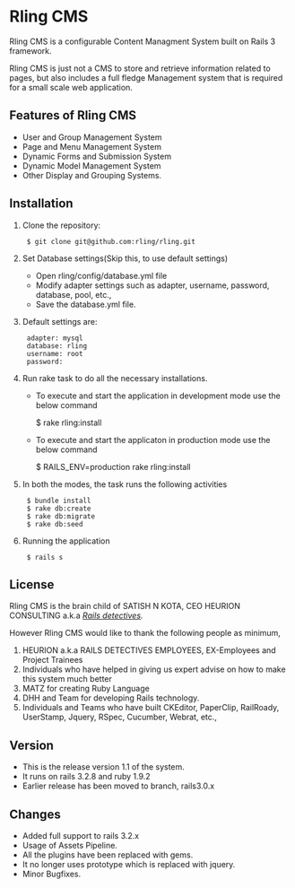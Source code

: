 Rling CMS
================================

Rling CMS is a configurable Content Managment System built on Rails 3 framework. 

Rling CMS is just not a CMS to store and retrieve information related to pages, but also includes a full fledge Management system that is required for a small scale web application.


Features of Rling CMS
-------------------------

* User and Group Management System
* Page and Menu Management System
* Dynamic Forms and Submission System
* Dynamic Model Management System
* Other Display and Grouping Systems.


Installation
-------------------------------

1. Clone the repository:

        $ git clone git@github.com:rling/rling.git

2. Set Database settings(Skip this, to use default settings)

    * Open rling/config/database.yml file
    * Modify adapter settings such as adapter, username, password, database, pool, etc.,
    * Save the database.yml file.

3. Default settings are:

        adapter: mysql
        database: rling
        username: root
        password: 

4. Run rake task to do all the necessary installations.


    * To execute and start the application in development mode use the below command

        $ rake rling:install

    * To execute and start the applicaton in production mode use the below command

        $ RAILS_ENV=production rake rling:install

5. In both the modes, the task runs the following activities

        $ bundle install
        $ rake db:create
        $ rake db:migrate
        $ rake db:seed

6. Running the application

        $ rails s


License
-------------------------------

Rling CMS is the brain child of SATISH N KOTA, CEO HEURION CONSULTING a.k.a 
*[Rails detectives](http://www.heurion.com).*

However Rling CMS would like to thank the following people as minimum,

   1. HEURION a.k.a RAILS DETECTIVES EMPLOYEES, EX-Employees and Project Trainees
   2. Individuals who have helped in giving us expert advise on how to make this system much better
   3. MATZ for creating Ruby Language
   4. DHH and Team for developing Rails technology.
   5. Individuals and Teams who have built CKEditor, PaperClip, RailRoady, UserStamp, Jquery, RSpec, Cucumber, Webrat, etc.,


Version
-------------------------------
*  This is the release version 1.1 of the system.
*  It runs on rails 3.2.8 and ruby 1.9.2
*  Earlier release has been moved to branch, rails3.0.x



Changes
-------------------------------

*  Added full support to rails 3.2.x
*  Usage of Assets Pipeline.
*  All the plugins have been replaced with gems.
*  It no longer uses prototype which is replaced with jquery.
*  Minor Bugfixes.
 
